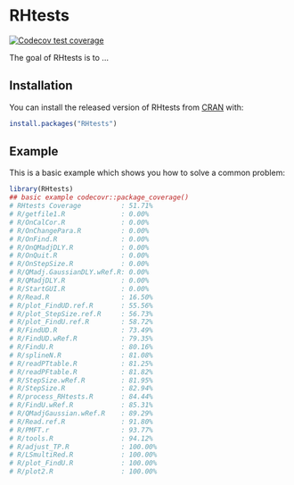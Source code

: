 
# RHtests

<!-- badges: start -->
[![Codecov test coverage](https://codecov.io/gh/kongdd/RHtests/branch/master/graph/badge.svg)](https://codecov.io/gh/kongdd/RHtests?branch=master)
<!-- badges: end -->

The goal of RHtests is to ...

## Installation

You can install the released version of RHtests from [CRAN](https://CRAN.R-project.org) with:

``` r
install.packages("RHtests")
```

## Example

This is a basic example which shows you how to solve a common problem:

``` r
library(RHtests)
## basic example codecovr::package_coverage()
# RHtests Coverage          : 51.71%
# R/getfile1.R              : 0.00%
# R/OnCalCor.R              : 0.00%
# R/OnChangePara.R          : 0.00%
# R/OnFind.R                : 0.00%
# R/OnQMadjDLY.R            : 0.00%
# R/OnQuit.R                : 0.00%
# R/OnStepSize.R            : 0.00%
# R/QMadj.GaussianDLY.wRef.R: 0.00%
# R/QMadjDLY.R              : 0.00%
# R/StartGUI.R              : 0.00%
# R/Read.R                  : 16.50%
# R/plot_FindUD.ref.R       : 55.56%
# R/plot_StepSize.ref.R     : 56.73%
# R/plot_FindU.ref.R        : 58.72%
# R/FindUD.R                : 73.49%
# R/FindUD.wRef.R           : 79.35%
# R/FindU.R                 : 80.16%
# R/splineN.R               : 81.08%
# R/readPTtable.R           : 81.25%
# R/readPFtable.R           : 81.82%
# R/StepSize.wRef.R         : 81.95%
# R/StepSize.R              : 82.94%
# R/process_RHtests.R       : 84.44%
# R/FindU.wRef.R            : 85.31%
# R/QMadjGaussian.wRef.R    : 89.29%
# R/Read.ref.R              : 91.80%
# R/PMFT.r                  : 93.77%
# R/tools.R                 : 94.12%
# R/adjust_TP.R             : 100.00%
# R/LSmultiRed.R            : 100.00%
# R/plot_FindU.R            : 100.00%
# R/plot2.R                 : 100.00%
```
